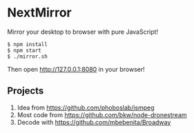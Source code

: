 NextMirror
==========

Mirror your desktop to browser with pure JavaScript!

```shell
$ npm install
$ npm start
$ ./mirror.sh
```

Then open http://127.0.0.1:8080 in your browser!


Projects
--------

1. Idea from https://github.com/phoboslab/jsmpeg
2. Most code from https://github.com/bkw/node-dronestream
3. Decode with https://github.com/mbebenita/Broadway
